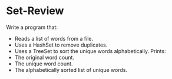 # Set-Review
Write a program that:

* Reads a list of words from a file.
* Uses a HashSet to remove duplicates.
* Uses a TreeSet to sort the unique words alphabetically.
Prints:
* The original word count.
* The unique word count.
* The alphabetically sorted list of unique words.
